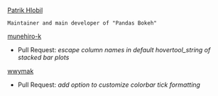 [Patrik Hlobil](https://github.com/PatrikHlobil)

    Maintainer and main developer of "Pandas Bokeh"

[munehiro-k](https://github.com/munehiro-k)

 * Pull Request: *escape column names in default hovertool_string of stacked bar plots*
 
[wwymak](https://github.com/wwymak)

 * Pull Request: *add option to customize colorbar tick formatting*
